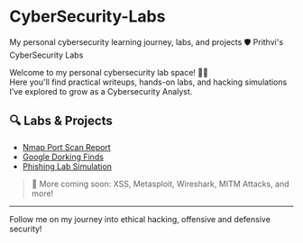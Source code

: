 # CyberSecurity-Labs
My personal cybersecurity learning journey, labs, and projects
🛡️ Prithvi's CyberSecurity Labs

Welcome to my personal cybersecurity lab space! 👨‍💻  
Here you'll find practical writeups, hands-on labs, and hacking simulations I’ve explored to grow as a Cybersecurity Analyst.

## 🔍 Labs & Projects

- [Nmap Port Scan Report](./Nmap-Scan-Report.md)
- [Google Dorking Finds](./Google-Dorking-Finds.md)
- [Phishing Lab Simulation](./Phishing-Lab-Simulation.md)

> 🚀 More coming soon: XSS, Metasploit, Wireshark, MITM Attacks, and more!

---

Follow me on my journey into ethical hacking, offensive and defensive security!
